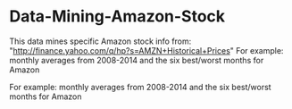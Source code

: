 # Data-Mining-Amazon-Stock
This data mines specific Amazon stock info from: "http://finance.yahoo.com/q/hp?s=AMZN+Historical+Prices" For example: monthly averages from 2008-2014 and the six best/worst months for Amazon

For example: monthly averages from 2008-2014 and the six best/worst months for Amazon
